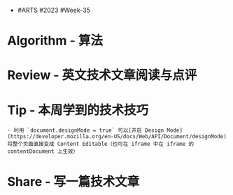 - #ARTS #2023 #Week-35
# Algorithm - 算法
# Review - 英文技术文章阅读与点评
# Tip - 本周学到的技术技巧
	- 利用 `document.designMode = true` 可以[开启 Design Mode](https://developer.mozilla.org/en-US/docs/Web/API/Document/designMode) 将整个页面直接变成 Content Editable（也可在 iframe 中在 iframe 的 contentDocument 上生效）
# Share - 写一篇技术文章